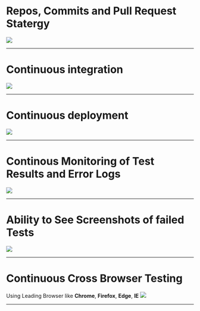 # Repos, Commits and Pull Request Statergy
![](https://dev.azure.com/SoumyaYalamanchili/2f77fd1c-d6ca-45ca-942c-c9e5cc230e24/_apis/git/repositories/e5788120-7fed-421d-81cb-d42bafee7717/Items?path=%2F.attachments%2Fimage-091a3e85-a65c-4573-b364-47339f60a36a.png&download=false&resolveLfs=true&%24format=octetStream&api-version=5.0-preview.1&sanitize=true&versionDescriptor.version=wikiMaster)
___

# Continuous integration
![](https://dev.azure.com/SoumyaYalamanchili/2f77fd1c-d6ca-45ca-942c-c9e5cc230e24/_apis/git/repositories/e5788120-7fed-421d-81cb-d42bafee7717/Items?path=%2F.attachments%2Fimage-5b399a7e-fba9-40e1-8d65-970719a9c00b.png&download=false&resolveLfs=true&%24format=octetStream&api-version=5.0-preview.1&sanitize=true&versionDescriptor.version=wikiMaster)
___

# Continuous deployment
![](https://dev.azure.com/SoumyaYalamanchili/2f77fd1c-d6ca-45ca-942c-c9e5cc230e24/_apis/git/repositories/e5788120-7fed-421d-81cb-d42bafee7717/Items?path=%2F.attachments%2Fimage-bdb40cce-c6cc-4bc7-847b-2128b2b83e89.png&download=false&resolveLfs=true&%24format=octetStream&api-version=5.0-preview.1&sanitize=true&versionDescriptor.version=wikiMaster)
___

# Continous Monitoring of Test Results and Error Logs
![](https://dev.azure.com/SoumyaYalamanchili/2f77fd1c-d6ca-45ca-942c-c9e5cc230e24/_apis/git/repositories/e5788120-7fed-421d-81cb-d42bafee7717/Items?path=%2F.attachments%2Fimage-b7ad44bf-d119-4934-ab21-b04b37515db8.png&download=false&resolveLfs=true&%24format=octetStream&api-version=5.0-preview.1&sanitize=true&versionDescriptor.version=wikiMaster)
___

# Ability to See Screenshots of failed Tests
![](https://dev.azure.com/SoumyaYalamanchili/2f77fd1c-d6ca-45ca-942c-c9e5cc230e24/_apis/git/repositories/e5788120-7fed-421d-81cb-d42bafee7717/Items?path=%2F.attachments%2Fimage-59fef0e3-5678-4812-a143-43faad7af5dc.png&download=false&resolveLfs=true&%24format=octetStream&api-version=5.0-preview.1&sanitize=true&versionDescriptor.version=wikiMaster)
___

# Continuous Cross Browser Testing
Using Leading Browser like **Chrome**, **Firefox**, **Edge**, **IE**
![](https://dev.azure.com/SoumyaYalamanchili/2f77fd1c-d6ca-45ca-942c-c9e5cc230e24/_apis/git/repositories/e5788120-7fed-421d-81cb-d42bafee7717/Items?path=%2F.attachments%2Fimage-c9908d79-45d2-4e43-b27b-b75ab6a0dfc4.png&download=false&resolveLfs=true&%24format=octetStream&api-version=5.0-preview.1&sanitize=true&versionDescriptor.version=wikiMaster)
___

